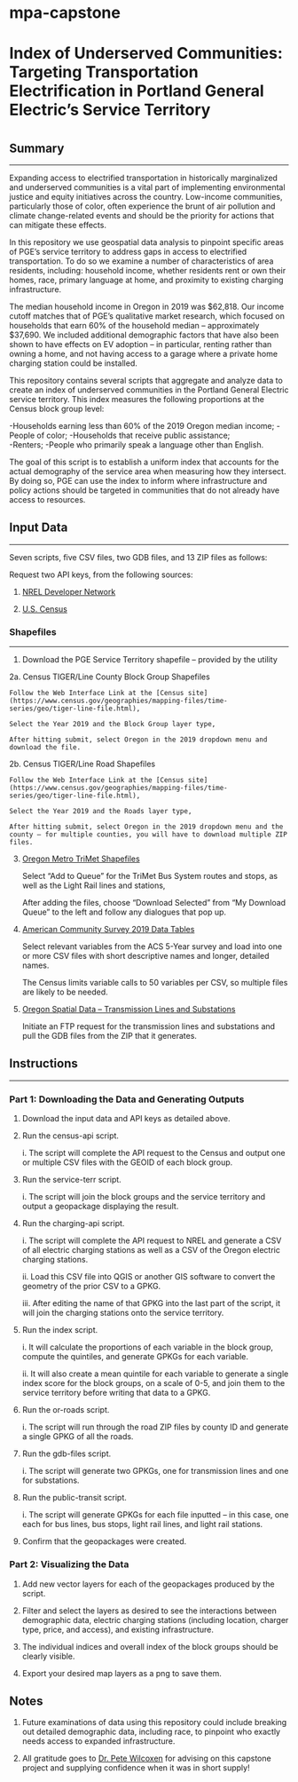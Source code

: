 # mpa-capstone
 
# Index of Underserved Communities: Targeting Transportation Electrification in Portland General Electric’s Service Territory

# 

## Summary
------
Expanding access to electrified transportation in historically marginalized and underserved communities is a vital part of implementing environmental justice and equity initiatives across the country. Low-income communities, particularly those of color, often experience the brunt of air pollution and climate change-related events and should be the priority for actions that can mitigate these effects. 

In this repository we use geospatial data analysis to pinpoint specific areas of PGE’s service territory to address gaps in access to electrified transportation. To do so we examine a number of characteristics of area residents, including: household income, whether residents rent or own their homes, race, primary language at home, and proximity to existing charging infrastructure. 

The median household income in Oregon in 2019 was $62,818. Our income cutoff matches that of PGE’s qualitative market research, which focused on households that earn 60% of the household median – approximately  $37,690. We included additional demographic factors that have also been shown to have effects on EV adoption – in particular, renting rather than owning a home, and not having access to a garage where a private home charging station could be installed.  

This repository contains several scripts that aggregate and analyze data to create an index of underserved communities in the Portland General Electric service territory. This index measures the following proportions at the Census block group level: 

-Households earning less than 60% of the 2019 Oregon median income; 
-People of color; 
-Households that receive public assistance;  
-Renters; 
-People who primarily speak a language other than English.  

The goal of this script is to establish a uniform index that accounts for the actual demography of the service area when measuring how they intersect. By doing so, PGE can use the index to inform where infrastructure and policy actions should be targeted in communities that do not already have access to resources.  

## Input Data 
------
Seven scripts, five CSV files, two GDB files, and 13 ZIP files as follows:

Request two API keys, from the following sources:
1. [NREL Developer Network](https://developer.nrel.gov/signup/)

2. [U.S. Census]( https://api.census.gov/data/key_signup.html)

### Shapefiles
------
1. Download the PGE Service Territory shapefile – provided by the utility

2a. Census TIGER/Line County Block Group Shapefiles
    
    Follow the Web Interface Link at the [Census site](https://www.census.gov/geographies/mapping-files/time-series/geo/tiger-line-file.html),
    
    Select the Year 2019 and the Block Group layer type,
    
    After hitting submit, select Oregon in the 2019 dropdown menu and download the file.

2b. Census TIGER/Line Road Shapefiles

    Follow the Web Interface Link at the [Census site](https://www.census.gov/geographies/mapping-files/time-series/geo/tiger-line-file.html),

    Select the Year 2019 and the Roads layer type, 

    After hitting submit, select Oregon in the 2019 dropdown menu and the county – for multiple counties, you will have to download multiple ZIP files.    

3. [Oregon Metro TriMet Shapefiles]( http://rlisdiscovery.oregonmetro.gov/?resourceId=99&searchTerm=transit)

    Select “Add to Queue” for the TriMet Bus System routes and stops, as well as the Light Rail lines and stations,

    After adding the files, choose “Download Selected” from “My Download Queue” to the left and follow any dialogues that pop up. 

4. [American Community Survey 2019 Data Tables]( https://www.census.gov/data/developers/data-sets/acs-5year.html)

    Select relevant variables from the ACS 5-Year survey and load into one or more CSV files with short descriptive names and longer, detailed names. 

    The Census limits variable calls to 50 variables per CSV, so multiple files are likely to be needed. 

5. [Oregon Spatial Data – Transmission Lines and Substations]( https://spatialdata.oregonexplorer.info/geoportal/)

    Initiate an FTP request for the transmission lines and substations and pull the GDB files from the ZIP that it generates. 


## Instructions
------
### Part 1: Downloading the Data and Generating Outputs 

1. Download the input data and API keys as detailed above.

2. Run the census-api script.

    i. The script will complete the API request to the Census and output one or multiple CSV files with the GEOID of each block group. 
    
3. Run the service-terr script. 

    i. The script will join the block groups and the service territory and output a geopackage displaying the result. 

4. Run the charging-api script.  
    
    i. The script will complete the API request to NREL and generate a CSV of all electric charging stations as well as a CSV of the Oregon electric charging stations. 

    ii. Load this CSV file into QGIS or another GIS software to convert the geometry of the prior CSV to a GPKG. 

    iii. After editing the name of that GPKG into the last part of the script, it will join the charging stations onto the service territory. 

5. Run the index script. 
    
    i. It will calculate the proportions of each variable in the block group, compute the quintiles, and generate GPKGs for each variable. 

    ii. It will also create a mean quintile for each variable to generate a single index score for the block groups, on a scale of 0-5, and join them to the service territory before writing that data to a GPKG. 

6. Run the or-roads script. 

    i. The script will run through the road ZIP files by county ID and generate a single GPKG of all the roads. 

7. Run the gdb-files script. 

    i. The script will generate two GPKGs, one for transmission lines and one for substations. 

8. Run the public-transit script. 

    i. The script will generate GPKGs for each file inputted – in this case, one each for bus lines, bus stops, light rail lines, and light rail stations. 

3. Confirm that the geopackages were created. 

### Part 2: Visualizing the Data 

1. Add new vector layers for each of the geopackages produced by the script. 

2. Filter and select the layers as desired to see the interactions between demographic data, electric charging stations (including location, charger type, price, and access), and existing infrastructure. 

3. The individual indices and overall index of the block groups should be clearly visible. 

4. Export your desired map layers as a png to save them. 

## Notes

1. Future examinations of data using this repository could include breaking out detailed demographic data, including race, to pinpoint who exactly needs access to expanded infrastructure. 

3. All gratitude goes to [Dr. Pete Wilcoxen](https://www.maxwell.syr.edu/wilcoxen/) for advising on this capstone project and supplying confidence when it was in short supply!
